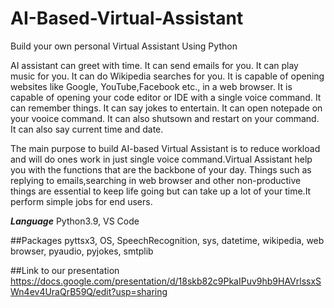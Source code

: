 # AI-Based-Virtual-Assistant
Build your own personal Virtual Assistant Using Python

  AI assistant can greet with time.
  It can send emails for you.
	It can play music for you.
	It can do Wikipedia searches for you.
	It is capable of opening websites like Google, YouTube,Facebook etc., in a web browser.
  It is capable of opening your code editor or IDE with a single voice command.
  It can remember things.
  It can say jokes to entertain.
  It can open notepade on your vooice command.
  It can also shutsown and restart on your command.
  It can also say current time and date.

The main purpose to build AI-based Virtual Assistant is to reduce workload and will do ones work in just single voice command.Virtual Assistant help you with the functions that are the backbone of your day. Things such as replying to emails,searching in web browser and other non-productive things are essential to keep life going but can take up a lot of your time.It perform simple jobs for end users.

***Language*** Python3.9, VS Code

##Packages 
pyttsx3, OS, SpeechRecognition, sys, datetime, wikipedia, web browser, pyaudio, pyjokes, smtplib

##Link to our presentation
https://docs.google.com/presentation/d/18skb82c9PkaIPuv9hb9HAVrlssxSWn4ev4UraQrB59Q/edit?usp=sharing
